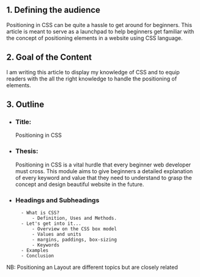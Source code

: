 ## 1. Defining the audience
Positioning in CSS can be quite a hassle to get around for beginners. This article is meant to serve as a launchpad to help beginners get familiar with the concept of positioning elements in a website using CSS language.

## 2. Goal of the Content
I am writing this article to display my knowledge of CSS and to equip readers with the all the right knowledge to handle the positioning of elements.

## 3. Outline
- ### Title: 
	Positioning in CSS
- ### Thesis: 
	Positioning in CSS is a vital hurdle that every beginner web developer must cross. This module aims to give beginners a detailed explanation of every keyword and value that they need to understand to grasp the concept and design beautiful website in the future.
- ### Headings and Subheadings
		- What is CSS?
			- Definition, Uses and Methods.
		- Let's get into it...
			- Overview on the CSS box model
			- Values and units
			- margins, paddings, box-sizing
			- Keywords
		- Examples
		- Conclusion

NB: Positioning an Layout are different topics but are closely related